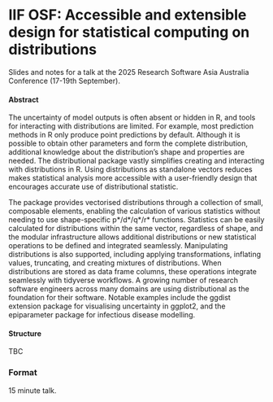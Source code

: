 

<!-- README.md is generated from README.qmd. Please edit that file -->

# IIF OSF: Accessible and extensible design for statistical computing on distributions

<!-- badges: start -->

<!-- badges: end -->

Slides and notes for a talk at the 2025 Research Software Asia Australia
Conference (17-19th September).

<!-- A recording of this presentation is available on YouTube here: <https://www.youtube.com/watch?v=IFTfHfmR1h8> -->

<!-- [![](preview.jpg)](https://www.youtube.com/watch?v=IFTfHfmR1h8) -->

#### Abstract

The uncertainty of model outputs is often absent or hidden in R, and
tools for interacting with distributions are limited. For example, most
prediction methods in R only produce point predictions by default.
Although it is possible to obtain other parameters and form the complete
distribution, additional knowledge about the distribution’s shape and
properties are needed. The distributional package vastly simplifies
creating and interacting with distributions in R. Using distributions as
standalone vectors reduces makes statistical analysis more accessible
with a user-friendly design that encourages accurate use of
distributional statistic.

The package provides vectorised distributions through a collection of
small, composable elements, enabling the calculation of various
statistics without needing to use shape-specific p*/d*/q*/r* functions.
Statistics can be easily calculated for distributions within the same
vector, regardless of shape, and the modular infrastructure allows
additional distributions or new statistical operations to be defined and
integrated seamlessly. Manipulating distributions is also supported,
including applying transformations, inflating values, truncating, and
creating mixtures of distributions. When distributions are stored as
data frame columns, these operations integrate seamlessly with tidyverse
workflows. A growing number of research software engineers across many
domains are using distributional as the foundation for their software.
Notable examples include the ggdist extension package for visualising
uncertainty in ggplot2, and the epiparameter package for infectious
disease modelling.

#### Structure

TBC

### Format

15 minute talk.
